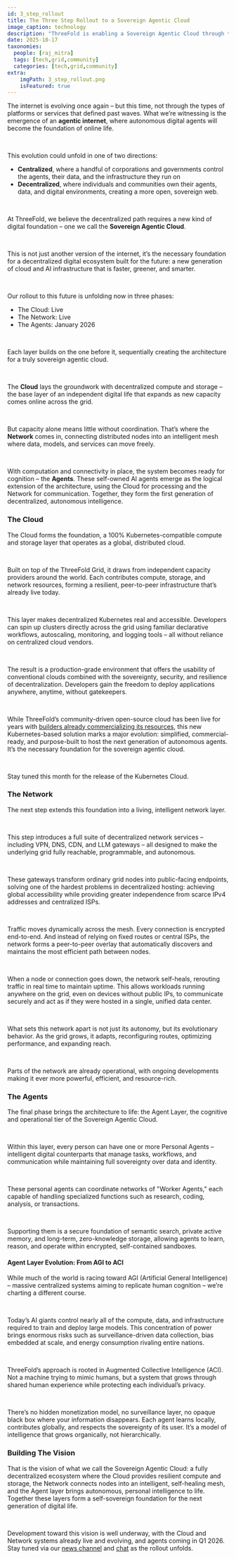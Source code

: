 ```yaml
---
id: 3_step_rollout
title: The Three Step Rollout to a Sovereign Agentic Cloud
image_caption: technology
description: "ThreeFold is enabling a Sovereign Agentic Cloud through three architectural layers: Cloud, Network, and Agents – a new generation of cloud and AI infrastructure."
date: 2025-10-17
taxonomies:
  people: [raj_mitra]
  tags: [tech,grid,community]
  categories: [tech,grid,community]
extra:
    imgPath: 3_step_rollout.png
    isFeatured: true
---
```


The internet is evolving once again – but this time, not through the types of platforms or services that defined past waves. What we’re witnessing is the emergence of an **agentic internet**, where autonomous digital agents will become the foundation of online life.

</br>

This evolution could unfold in one of two directions:

- **Centralized**, where a handful of corporations and governments control the agents, their data, and the infrastructure they run on
- **Decentralized**, where individuals and communities own their agents, data, and digital environments, creating a more open, sovereign web.

</br>

At ThreeFold, we believe the decentralized path requires a new kind of digital foundation – one we call the **Sovereign Agentic Cloud**.

</br>

This is not just another version of the internet, it’s the necessary foundation for a decentralized digital ecosystem built for the future: a new generation of cloud and AI infrastructure that is faster, greener, and smarter.

</br>

Our rollout to this future is unfolding now in three phases:

- The Cloud: Live
- The Network: Live
- The Agents: January 2026

</br>

Each layer builds on the one before it, sequentially creating the architecture for a truly sovereign agentic cloud.

</br>

The **Cloud** lays the groundwork with decentralized compute and storage – the base layer of an independent digital life that expands as new capacity comes online across the grid.

</br>

But capacity alone means little without coordination. That’s where the **Network** comes in, connecting distributed nodes into an intelligent mesh where data, models, and services can move freely.

</br>

With computation and connectivity in place, the system becomes ready for cognition – the **Agents**. These self-owned AI agents emerge as the logical extension of the architecture, using the Cloud for processing and the Network for communication. Together, they form the first generation of decentralized, autonomous intelligence.

### **The Cloud**
The Cloud forms the foundation, a 100% Kubernetes-compatible compute and storage layer that operates as a global, distributed cloud.

</br>

Built on top of the ThreeFold Grid, it draws from independent capacity providers around the world. Each contributes compute, storage, and network resources, forming a resilient, peer-to-peer infrastructure that’s already live today.

</br>

This layer makes decentralized Kubernetes real and accessible. Developers can spin up clusters directly across the grid using familiar declarative workflows, autoscaling, monitoring, and logging tools – all without reliance on centralized cloud vendors.

</br>

The result is a production-grade environment that offers the usability of conventional clouds combined with the sovereignty, security, and resilience of decentralization. Developers gain the freedom to deploy applications anywhere, anytime, without gatekeepers.

</br>

While ThreeFold’s community-driven open-source cloud has been live for years with [builders already commercializing its resources](/blog/tf-decentralized-cloud-new/), this new Kubernetes-based solution marks a major evolution: simplified, commercial-ready, and purpose-built to host the next generation of autonomous agents. It’s the necessary foundation for the sovereign agentic cloud.

<br/>

Stay tuned this month for the release of the Kubernetes Cloud.

### **The Network**
The next step extends this foundation into a living, intelligent network layer.

</br>

This step introduces a full suite of decentralized network services – including VPN, DNS, CDN, and LLM gateways – all designed to make the underlying grid fully reachable, programmable, and autonomous.

</br>

These gateways transform ordinary grid nodes into public-facing endpoints, solving one of the hardest problems in decentralized hosting: achieving global accessibility while providing greater independence from scarce IPv4 addresses and centralized ISPs.

</br>

Traffic moves dynamically across the mesh. Every connection is encrypted end-to-end. And instead of relying on fixed routes or central ISPs, the network forms a peer-to-peer overlay that automatically discovers and maintains the most efficient path between nodes. 

</br>

When a node or connection goes down, the network self-heals, rerouting traffic in real time to maintain uptime. This allows workloads running anywhere on the grid, even on devices without public IPs, to communicate securely and act as if they were hosted in a single, unified data center. 

</br>

What sets this network apart is not just its autonomy, but its evolutionary behavior. As the grid grows, it adapts, reconfiguring routes, optimizing performance, and expanding reach.

</br>

Parts of the network are already operational, with ongoing developments making it ever more powerful, efficient, and resource-rich.

### **The Agents**
The final phase brings the architecture to life: the Agent Layer, the cognitive and operational tier of the Sovereign Agentic Cloud.

</br>

Within this layer, every person can have one or more Personal Agents – intelligent digital counterparts that manage tasks, workflows, and communication while maintaining full sovereignty over data and identity.

</br>

These personal agents can coordinate networks of "Worker Agents," each capable of handling specialized functions such as research, coding, analysis, or transactions.

</br>

Supporting them is a secure foundation of semantic search, private active memory, and long-term, zero-knowledge storage, allowing agents to learn, reason, and operate within encrypted, self-contained sandboxes. 

#### Agent Layer Evolution: From AGI to ACI
While much of the world is racing toward AGI (Artificial General Intelligence) – massive centralized systems aiming to replicate human cognition – we’re charting a different course.

</br>

Today’s AI giants control nearly all of the compute, data, and infrastructure required to train and deploy large models. This concentration of power brings enormous risks such as surveillance-driven data collection, bias embedded at scale, and energy consumption rivaling entire nations.

</br>

ThreeFold’s approach is rooted in Augmented Collective Intelligence (ACI). Not a machine trying to mimic humans, but a system that grows through shared human experience while protecting each individual’s privacy.

</br>

There’s no hidden monetization model, no surveillance layer, no opaque black box where your information disappears. Each agent learns locally, contributes globally, and respects the sovereignty of its user. It’s a model of intelligence that grows organically, not hierarchically.

### **Building The Vision**
That is the vision of what we call the Sovereign Agentic Cloud: a fully decentralized ecosystem where the Cloud provides resilient compute and storage, the Network connects nodes into an intelligent, self-healing mesh, and the Agent layer brings autonomous, personal intelligence to life. Together these layers form a self-sovereign foundation for the next generation of digital life.

</br>

Development toward this vision is well underway, with the Cloud and Network systems already live and evolving, and agents coming in Q1 2026. Stay tuned via our [news channel](https://t.me/threefoldnews) and [chat](https://t.me/threefold) as the rollout unfolds.